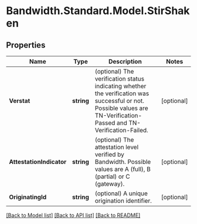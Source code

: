 # Bandwidth.Standard.Model.StirShaken

## Properties

Name | Type | Description | Notes
------------ | ------------- | ------------- | -------------
**Verstat** | **string** | (optional) The verification status indicating whether the verification was successful or not. Possible values are TN-Verification-Passed and TN-Verification-Failed. | [optional] 
**AttestationIndicator** | **string** | (optional) The attestation level verified by Bandwidth. Possible values are A (full), B (partial) or C (gateway). | [optional] 
**OriginatingId** | **string** | (optional) A unique origination identifier. | [optional] 

[[Back to Model list]](../README.md#documentation-for-models) [[Back to API list]](../README.md#documentation-for-api-endpoints) [[Back to README]](../README.md)

